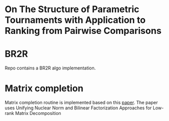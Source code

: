 # On The Structure of Parametric Tournaments with Application to Ranking from Pairwise Comparisons
# BR2R
Repo contains a BR2R algo implementation.
# Matrix completion
Matrix completion routine is implemented based on this [paper](https://ieeexplore.ieee.org/stamp/stamp.jsp?tp=&arnumber=6751420).
The paper uses Unifying Nuclear Norm and Bilinear Factorization Approaches for Low-rank Matrix Decomposition
